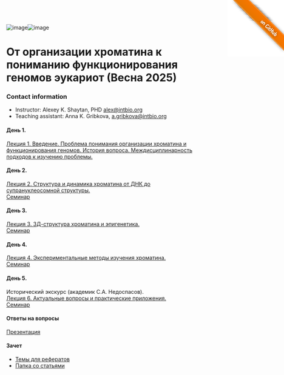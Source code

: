 <img width="403" alt="image" src="https://github.com/user-attachments/assets/98ca6e22-e18d-42b9-965b-d5afffb890ff" /><img width="378" alt="image" src="https://github.com/user-attachments/assets/063fd34b-e7ce-4868-936f-a4748bc39436" /><a href="https://github.com/intbio/chrom_2025/blob/main/index.md"><img style="position: absolute; top: 0; right: 0; border: 0;" src="gitimg.png" alt="To GitHub"></a>
# От организации хроматина к пониманию функционирования геномов эукариот (Весна 2025)

### Contact information
- Instructor: Alexey K. Shaytan, PHD alex@intbio.org
- Teaching assistant: Anna K. Gribkova, a.gribkova@intbio.org 

#### День 1. 
[Лекция 1. Введение. Проблема понимания организации хроматина и функционирования геномов. История вопроса. Междисциплинарность подходов к изучению проблемы.](https://www.dropbox.com/scl/fi/pbwh6c81k4tnvynkxm9z9/1Lecture1_Intro_new_upd.pptx?rlkey=6uyurijaucvp81pfvszk1u8sl&dl=0)  <br>


#### День 2. 
[Лекция 2. Структура и динамика хроматина от ДНК до супрануклеосомной структуры.](https://www.dropbox.com/scl/fi/w6sdw1urbv5q42p2wb5e6/2Lecture2_Chromatin_DNA2supranuc.pptx?rlkey=6v7xte02slpicpunwdqkeomi9&st=kv076na3&dl=0)  <br>
[Семинар](https://docs.google.com/presentation/d/1YtDd9L-ThngXzN2tEyoWJR1O4UyUiJYGugD_T1iWy2I/edit?usp=sharing)


#### День 3. 
[Лекция 3. 3Д-структура хроматина и эпигенетика.](https://www.dropbox.com/scl/fi/dltl1793smct6dbmrs2j3/3Lecture3_3D_and_Epigenetics.pptx?rlkey=rak1nm7qkvc7wp4v5ef4any80&dl=0) <br>
[Семинар]()


#### День 4.  
[Лекция 4. Экспериментальные методы изучения хроматина.](slides/6Lecture4_Experimental_epigenomics.pdf) <br>
[Семинар]() 

<!---
#### День 5. Экспериментальная эпигеномика
 
[Семинар])
--->

#### День 5. 
Исторический экскурс (академик С.А. Недоспасов). <br>
[Лекция 6. Актуальные вопросы и практические приложения.](slides/7Lecture6_Advanced_topics.pdf)  
[Семинар]()

#### Ответы на вопросы
[Презентация](https://docs.google.com/presentation/d/1rd8G7zMwbtEjmFQkrbTMRhA84temwnewUtFYxCB7kYo/edit?usp=sharing)  


#### Зачет
- [Темы для рефератов](https://docs.google.com/document/d/1tQ636SLJ14eb_rEv1sxl1SzV49FcmI9bi-5dIiLoIfk/edit?usp=sharing)
- [Папка со статьями](https://drive.google.com/drive/folders/1tPwEpwCvWKmxmsda1KGcQYidiQaa7tpK?usp=sharing)
